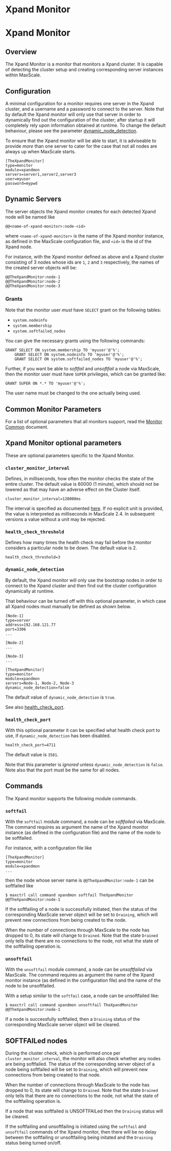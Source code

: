 
# Xpand Monitor

# Xpand Monitor


## Overview


The Xpand Monitor is a monitor that monitors a Xpand cluster. It is
capable of detecting the cluster setup and creating corresponding server
instances within MaxScale.


## Configuration


A minimal configuration for a monitor requires one server in the Xpand
cluster, and a username and a password to connect to the server. Note that
by default the Xpand monitor will only use that server in order to
dynamically find out the configuration of the cluster; after startup it
will completely rely upon information obtained at runtime. To change the
default behaviour, please see the parameter
[dynamic_node_detection](#dynamic_node_detection).


To ensure that the Xpand monitor will be able to start, it is adviseable
to provide *more* than one server to cater for the case that not all nodes
are always up when MaxScale starts.



```
[TheXpandMonitor]
type=monitor
module=xpandmon
servers=server1,server2,server3
user=myuser
password=mypwd
```



## Dynamic Servers


The server objects the Xpand monitor creates for each detected
Xpand node will be named like



```
@@<name-of-xpand-monitor>:node-<id>
```



where `<name-of-xpand-monitor>` is the name of the Xpand monitor
instance, as defined in the MaxScale configuration file, and `<id>` is the
id of the Xpand node.


For instance, with the Xpand monitor defined as above and a Xpand
cluster consisting of 3 nodes whose ids are `1`, `2` and `3` respectively,
the names of the created server objects will be:



```
@@TheXpandMonitor:node-1
@@TheXpandMonitor:node-2
@@TheXpandMonitor:node-3
```



### Grants


Note that the monitor user *must* have `SELECT` grant on the following tables:


* `system.nodeinfo`
* `system.membership`
* `system.softfailed_nodes`


You can give the necessary grants using the following commands:



```
GRANT SELECT ON system.membership TO 'myuser'@'%';
    GRANT SELECT ON system.nodeinfo TO 'myuser'@'%';
    GRANT SELECT ON system.softfailed_nodes TO 'myuser'@'%';
```



Further, if you want be able to *softfail* and *unsoftfail* a node via MaxScale,
then the monitor user must have `SUPER` privileges, which can be granted like:



```
GRANT SUPER ON *.* TO 'myuser'@'%';
```



The user name must be changed to the one actually being used.


## Common Monitor Parameters


For a list of optional parameters that all monitors support, read the
[Monitor Common](mariadb-maxscale-24-common-monitor-parameters.md) document.


## Xpand Monitor optional parameters


These are optional parameters specific to the Xpand Monitor.


### `cluster_monitor_interval`


Defines, in milliseconds, how often the monitor checks the state of the
entire cluster. The default value is 60000 (1 minute), which should not
be lowered as that may have an adverse effect on the Cluster itself.



```
cluster_monitor_interval=120000ms
```



The interval is specified as documented
[here](../maxscale-24-getting-started/mariadb-maxscale-24-mariadb-maxscale-configuration-guide.md). If no explicit unit
is provided, the value is interpreted as milliseconds in MaxScale 2.4. In subsequent
versions a value without a unit may be rejected.


### `health_check_threshold`


Defines how many times the health check may fail before the monitor
considers a particular node to be down. The default value is 2.



```
health_check_threshold=3
```



### `dynamic_node_detection`


By default, the Xpand monitor will only use the bootstrap nodes
in order to connect to the Xpand cluster and then find out the
cluster configuration dynamically at runtime.


That behaviour can be turned off with this optional parameter, in
which case all Xpand nodes must manually be defined as shown below.



```
[Node-1]
type=server
address=192.168.121.77
port=3306
...

[Node-2]
...

[Node-3]
...

[TheXpandMonitor]
type=monitor
module=xpandmon
servers=Node-1, Node-2, Node-3
dynamic_node_detection=false
```



The default value of `dynamic_node_detection` is `true`.


See also [health_check_port](#health_check_port).


### `health_check_port`


With this optional parameter it can be specified what health check
port to use, if `dynamic_node_detection` has been disabled.



```
health_check_port=4711
```



The default value is `3581`.


Note that this parameter is *ignored* unless `dynamic_node_detection`
is `false`. Note also that the port must be the same for all nodes.


## Commands


The Xpand monitor supports the following module commands.


### `softfail`


With the `softfail` module command, a node can be *softfailed* via
MaxScale. The command requires as argument the name of the Xpand
monitor instance (as defined in the configuration file) and the name
of the node to be softfailed.


For instance, with a configuration file like



```
[TheXpandMonitor]
type=monitor
module=xpandmon
...
```



then the node whose server name is `@@TheXpandMonitor:node-1` can
be softfailed like



```
$ maxctrl call command xpandmon softfail TheXpandMonitor @@TheXpandMonitor:node-1
```



If the softfailing of a node is successfully initiated, then the status
of the corresponding MaxScale server object will be set to `Draining`,
which will prevent new connections from being created to the node.


When the number of connections through MaxScale to the node has dropped
to 0, its state will change to `Drained`. Note that the state `Drained`
only tells that there are no connections to the node, not what the state
of the softfailing operation is.


### `unsoftfail`


With the `unsoftfail` module command, a node can be *unsoftfailed* via
MaxScale. The command requires as argument the name of the Xpand
monitor instance (as defined in the configuration file) and the name
of the node to be unsoftfailed.


With a setup similar to the `softfail` case, a node can be unsoftfailed
like:



```
$ maxctrl call command xpandmon unsoftfail TheXpandMonitor @@TheXpandMonitor:node-1
```



If a node is successfully softfailed, then a `Draining` status of
the corresponding MaxScale server object will be cleared.


## SOFTFAILed nodes


During the cluster check, which is performed once per
`cluster_monitor_interval`, the monitor will also check whether any
nodes are being softfailed. The status of the corresponding server
object of a node being softfailed will be set to `Draining`,
which will prevent new connections from being created to that node.


When the number of connections through MaxScale to the node has dropped
to 0, its state will change to `Drained`. Note that the state `Drained`
only tells that there are no connections to the node, not what the state
of the softfailing operation is.


If a node that was softfailed is UNSOFTFAILed then the `Draining`
status will be cleared.


If the softfailing and unsoftfailing is initiated using the `softfail`
and `unsoftfail` commands of the Xpand monitor, then there will be
no delay between the softfailing or unsoftfailing being initated and the
`Draining` status being turned on/off.
